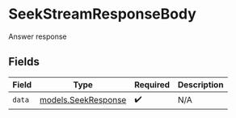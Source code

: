 # SeekStreamResponseBody

Answer response


## Fields

| Field                                            | Type                                             | Required                                         | Description                                      |
| ------------------------------------------------ | ------------------------------------------------ | ------------------------------------------------ | ------------------------------------------------ |
| `data`                                           | [models.SeekResponse](../models/seekresponse.md) | :heavy_check_mark:                               | N/A                                              |
